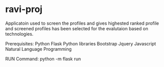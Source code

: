# ravi-proj

Applicatoin used to screen the profiles and gives highested ranked profile and screened profiles has been selected for the evalutaion based on technologies.

Prerequisites:
Python
Flask
Python libraries
Bootstrap
Jquery
Javascript
Natural Language Programming

RUN Command:
python -m flask run



